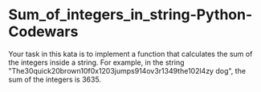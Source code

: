 # Sum_of_integers_in_string-Python-Codewars
Your task in this kata is to implement a function that calculates the sum of the integers inside a string. For example, in the string "The30quick20brown10f0x1203jumps914ov3r1349the102l4zy dog", the sum of the integers is 3635.
